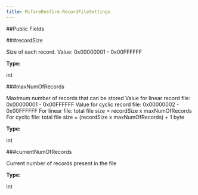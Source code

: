 ```yaml
---
title: MifareDesfire.RecordFileSettings
---
```




##Public Fields

###recordSize

Size of each record. Value: 0x00000001 - 0x00FFFFFF

**Type:**

int

###maxNumOfRecords

Maximum number of records that can be stored Value for linear record
 file: 0x00000001 - 0x00FFFFFF Value for cyclic record file:
 0x00000002 - 0x00FFFFFF For linear file: total file size = recordSize
 x maxNumOfRecords For cyclic file: total file size = (recordSize x
 maxNumOfRecords) + 1 byte

**Type:**

int

###currentNumOfRecords

Current number of records present in the file

**Type:**

int


